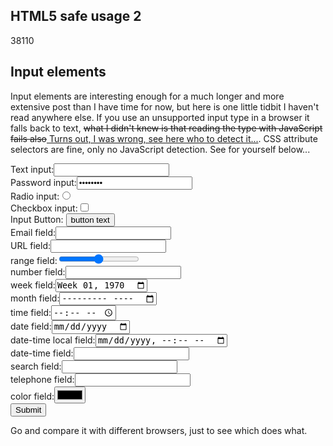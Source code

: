 <article><h2>HTML5 safe usage 2</h2><time><span class="day">3</span><span class="month">8</span><span class="year">110</span></time><h1>Input elements</h1><p>Input elements are interesting enough for a much longer and more extensive post than I have time for now, but here is one little tidbit I haven't read anywhere else. If you use an unsupported input type in a browser it falls back to text, <del>what I didn't knew is that reading the type with JavaScript fails also</del><ins> Turns out, I was wrong, see <a href="http://www.wnas.nl/html5-safe-usage-3">here</a> who to detect it...</ins>. CSS attribute selectors are fine, only no JavaScript detection. See for yourself below...</p><form id="input-test" action="http://wnas.nl"><div><label for="f1">Text input:</label><input id="f1" type="text" /></div><div><label for="pw">Password input:</label><input id="pw" type="password" value="password" /></div><div><label for="f2">Radio input:</label><input id="f2" type="radio" /></div><div><label for="f3">Checkbox input:</label><input id="f3" type="checkbox" /></div><div><label for="f6">Input Button:</label> <input id="f6" type="button" value="button text" /></div><div><label for="f7">Email field:</label><input id="f7" type="email" /></div><div><label for="f8">URL field:</label><input id="f8" type="url" /></div><div><label for="f9">range field:</label><input id="f9" type="range" /></div><div><label for="f10">number field:</label><input id="f10" type="number" /></div><div><label for="f11">week field:</label><input id="f11" type="week" value="1970-W01" /></div><div><label for="f12">month field:</label><input id="f12" type="month" /></div><div><label for="f13">time field:</label><input id="f13" type="time" /></div><div><label for="f14">date field:</label><input id="f14" type="date" /></div><div><label for="f15">date-time local field:</label><input id="f15" type="datetime-local" /></div><div><label for="f16">date-time field:</label><input id="f16" type="datetime" /></div><div><label for="f17">search field:</label><input id="f17" type="search" /></div><div><label for="f18">telephone field:</label><input id="f18" type="tel" /></div><div><label for="f19">color field:</label><input id="f19" type="color" /></div><div><input type="submit" /></div></form><p>Go and compare it with different browsers, just to see which does what.</p></article>